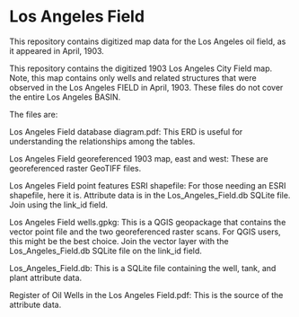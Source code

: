 # Los Angeles Field
This repository contains digitized map data for the Los Angeles oil field, as it appeared in April, 1903.

This repository contains the digitized 1903 Los Angeles City Field map. Note, this map contains only wells and related structures that were observed in the Los Angeles FIELD in April, 1903. These files do not cover the entire Los Angeles BASIN. 

The files are:

Los Angeles Field database diagram.pdf: This ERD is useful for understanding the relationships among the tables.

Los Angeles Field georeferenced 1903 map, east and west: These are georeferenced raster GeoTIFF files.

Los Angeles Field point features ESRI shapefile: For those needing an ESRI shapefile, here it is. Attribute data is in the Los_Angeles_Field.db SQLite file. Join using the link_id field.

Los Angeles Field wells.gpkg: This is a QGIS geopackage that contains the vector point file and the two georeferenced raster scans. For QGIS users, this might be the best choice. Join the vector layer with the Los_Angeles_Field.db SQLite file on the link_id field. 

Los_Angeles_Field.db: This is a SQLite file containing the well, tank, and plant attribute data.

Register of Oil Wells in the Los Angeles Field.pdf: This is the source of the attribute data. 
